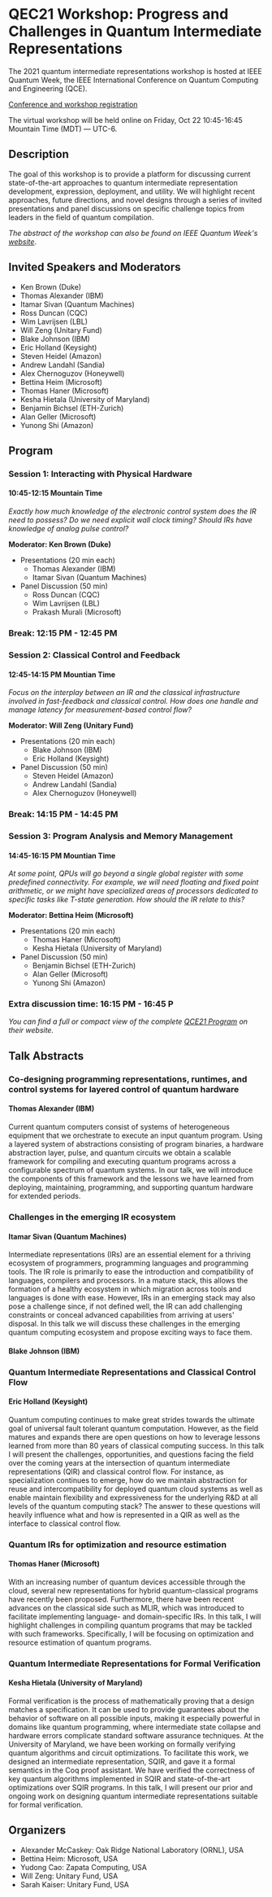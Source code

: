 # QEC21 Workshop: Progress and Challenges in Quantum Intermediate Representations

The 2021 quantum intermediate representations workshop is hosted at IEEE Quantum Week, the IEEE International Conference on Quantum Computing and Engineering (QCE).

[Conference and workshop registration](https://qce.quantum.ieee.org/registration/registration-overview/)

The virtual workshop will be held online on Friday, Oct 22 10:45-16:45 Mountain Time (MDT) — UTC-6.

## Description

The goal of this workshop is to provide a platform for discussing current state-of-the-art approaches to quantum intermediate representation development, expression, deployment, and utility.
We will highlight recent approaches, future directions, and novel designs through a series of invited presentations and panel discussions on specific challenge topics from leaders in the field of quantum compilation.

*The abstract of the workshop can also be found on IEEE Quantum Week's [website](https://qce.quantum.ieee.org/workshops-program/#alexandermccaskey)*.

## Invited Speakers and Moderators

- Ken Brown (Duke)
- Thomas Alexander (IBM)
- Itamar Sivan (Quantum Machines)
- Ross Duncan (CQC)
- Wim Lavrijsen (LBL)
- Will Zeng (Unitary Fund)
- Blake Johnson (IBM)
- Eric Holland (Keysight)
- Steven Heidel (Amazon)
- Andrew Landahl (Sandia)
- Alex Chernoguzov (Honeywell)
- Bettina Heim (Microsoft)
- Thomas Haner (Microsoft)
- Kesha Hietala (University of Maryland)
- Benjamin Bichsel (ETH-Zurich)
- Alan Geller (Microsoft)
- Yunong Shi (Amazon)

## Program

### Session 1:  Interacting with Physical Hardware
#### 10:45-12:15 Mountain Time

_Exactly how much knowledge of the electronic control system does the IR need to possess? Do we need explicit wall clock timing? Should IRs have knowledge of analog pulse control?_
 
**Moderator: Ken Brown (Duke)**
- Presentations (20 min each) 
  - Thomas Alexander (IBM)
  - Itamar Sivan (Quantum Machines)
- Panel Discussion (50 min)
  - Ross Duncan (CQC)
  - Wim Lavrijsen (LBL)
  - Prakash Murali (Microsoft)

### Break: 12:15 PM - 12:45 PM 

### Session 2: Classical Control and Feedback
#### 12:45-14:15 PM Mountian Time

_Focus on the interplay between an IR and the classical infrastructure involved in fast-feedback and classical control. How does one handle and manage latency for measurement-based control flow?_

**Moderator: Will Zeng (Unitary Fund)**

- Presentations (20 min each) 
  - Blake Johnson (IBM)
  - Eric Holland (Keysight)
- Panel Discussion (50 min)
  - Steven Heidel (Amazon)
  - Andrew Landahl (Sandia)
  - Alex Chernoguzov (Honeywell)

### Break: 14:15 PM - 14:45 PM

### Session 3: Program Analysis and Memory Management
#### 14:45-16:15 PM Mountian Time

_At some point, QPUs will go beyond a single global register with some predefined connectivity. For example, we will need floating and fixed point arithmetic, or we might have specialized areas of processors dedicated to specific tasks like T-state generation. How should the IR relate to this?_

**Moderator: Bettina Heim (Microsoft)**

- Presentations (20 min each) 
  - Thomas Haner (Microsoft)
  - Kesha Hietala (University of Maryland)
- Panel Discussion (50 min)
  - Benjamin Bichsel (ETH-Zurich)
  - Alan Geller (Microsoft)
  - Yunong Shi (Amazon)

### Extra discussion time: 16:15 PM - 16:45 P

_You can find a full or compact view of the complete [QCE21 Program](https://qce.quantum.ieee.org/workshops-program/) on their website._

## Talk Abstracts

### Co-designing programming representations, runtimes, and control systems for layered control of quantum hardware
#### Thomas Alexander (IBM)

Current quantum computers consist of systems of heterogeneous equipment that we orchestrate to execute an input quantum program. Using a layered system of abstractions consisting of program binaries, a hardware abstraction layer, pulse, and quantum circuits we obtain a scalable framework for compiling and executing quantum programs across a configurable spectrum of quantum systems. In our talk, we will introduce the components of this framework and the lessons we have learned from deploying, maintaining, programming, and supporting quantum hardware for extended periods.

### Challenges in the emerging IR ecosystem
#### Itamar Sivan (Quantum Machines)

Intermediate representations (IRs) are an essential element for a thriving ecosystem of programmers, programming languages and programming tools. The IR role is primarily to ease the introduction and compatibility of languages, compilers and processors. In a mature stack, this allows the formation of a healthy ecosystem in which migration across tools and languages is done with ease. However, IRs in an emerging stack may also pose a challenge since, if not defined well, the IR can add challenging constraints or conceal advanced capabilities from arriving at users' disposal. In this talk we will discuss these challenges in the emerging quantum computing ecosystem and propose exciting ways to face them.

#### Blake Johnson (IBM)

### Quantum Intermediate Representations and Classical Control Flow
#### Eric Holland (Keysight)
Quantum computing continues to make great strides towards the ultimate goal of universal fault tolerant quantum computation. 
However, as the field matures and expands there are open questions on how to leverage lessons learned from more than 80 years of classical computing success.
In this talk I will present the challenges, opportunities, and questions facing the field over the coming years at the intersection of quantum intermediate representations (QIR) and classical control flow.
For instance, as specialization continues to emerge, how do we maintain abstraction for reuse and intercompatibility for deployed quantum cloud systems as well as enable maintain flexibility and expressiveness for the underlying R&D at all levels of the quantum computing stack?
The answer to these questions will heavily influence what and how is represented in a QIR as well as the interface to classical control flow.

### Quantum IRs for optimization and resource estimation
#### Thomas Haner (Microsoft)
With an increasing number of quantum devices accessible through the cloud, several new representations for hybrid quantum-classical programs have recently been proposed.
Furthermore, there have been recent advances on the classical side such as MLIR, which was introduced to facilitate implementing language- and domain-specific IRs.
In this talk, I will highlight challenges in compiling quantum programs that may be tackled with such frameworks.
Specifically, I will be focusing on optimization and resource estimation of quantum programs.

### Quantum Intermediate Representations for Formal Verification
#### Kesha Hietala (University of Maryland)

Formal verification is the process of mathematically proving that a design matches a specification. It can be used to provide guarantees about the behavior of software on all possible inputs, making it especially powerful in domains like quantum programming, where intermediate state collapse and hardware errors complicate standard software assurance techniques. At the University of Maryland, we have been working on formally verifying quantum algorithms and circuit optimizations. To facilitate this work, we designed an intermediate representation, SQIR, and gave it a formal semantics in the Coq proof assistant. We have verified the correctness of key quantum algorithms implemented in SQIR and state-of-the-art optimizations over SQIR programs. In this talk, I will present our prior and ongoing work on designing quantum intermediate representations suitable for formal verification.

## Organizers

- Alexander McCaskey: Oak Ridge National Laboratory (ORNL), USA
- Bettina Heim: Microsoft, USA
- Yudong Cao: Zapata Computing, USA
- Will Zeng: Unitary Fund, USA
- Sarah Kaiser: Unitary Fund, USA
